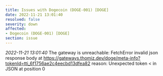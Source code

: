 ```yaml
---
title: Issues with Dogecoin (DOGE-001) [DOGE]
date: 2022-11-21 13:01:40
resolved: false
severity: down
affected:
- Dogecoin (DOGE-001) [DOGE]
section: issue
---
```


*2022-11-21 13:01:40* The gateway is unreachable: FetchError invalid json response body at https://gateways.thomiz.dev/doge/meta-info?tokenId=tti_6f1756ae2c4eecbd13dfea82 reason: Unexpected token < in JSON at position 0